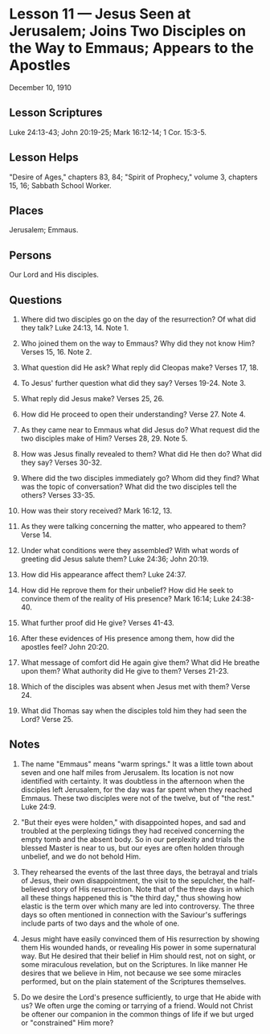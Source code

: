 # Lesson 11 — Jesus Seen at Jerusalem; Joins Two Disciples on the Way to Emmaus; Appears to the Apostles

December 10, 1910

## Lesson Scriptures
Luke 24:13-43; John 20:19-25; Mark 16:12-14; 1 Cor. 15:3-5.

## Lesson Helps
"Desire of Ages," chapters 83, 84; "Spirit of Prophecy," volume 3, chapters 15, 16; Sabbath School Worker.

## Places
Jerusalem; Emmaus.

## Persons
Our Lord and His disciples.

## Questions

1. Where did two disciples go on the day of the resurrection? Of what did they talk? Luke 24:13, 14. Note 1.

2. Who joined them on the way to Emmaus? Why did they not know Him? Verses 15, 16. Note 2.

3. What question did He ask? What reply did Cleopas make? Verses 17, 18.

4. To Jesus' further question what did they say? Verses 19-24. Note 3.

5. What reply did Jesus make? Verses 25, 26.

6. How did He proceed to open their understanding? Verse 27. Note 4.

7. As they came near to Emmaus what did Jesus do? What request did the two disciples make of Him? Verses 28, 29. Note 5.

8. How was Jesus finally revealed to them? What did He then do? What did they say? Verses 30-32.

9. Where did the two disciples immediately go? Whom did they find? What was the topic of conversation? What did the two disciples tell the others? Verses 33-35.

10. How was their story received? Mark 16:12, 13.

11. As they were talking concerning the matter, who appeared to them? Verse 14.

12. Under what conditions were they assembled? With what words of greeting did Jesus salute them? Luke 24:36; John 20:19.

13. How did His appearance affect them? Luke 24:37.

14. How did He reprove them for their unbelief? How did He seek to convince them of the reality of His presence? Mark 16:14; Luke 24:38-40.

15. What further proof did He give? Verses 41-43.

16. After these evidences of His presence among them, how did the apostles feel? John 20:20.

17. What message of comfort did He again give them? What did He breathe upon them? What authority did He give to them? Verses 21-23.

18. Which of the disciples was absent when Jesus met with them? Verse 24.

19. What did Thomas say when the disciples told him they had seen the Lord? Verse 25.

## Notes

1. The name "Emmaus" means "warm springs." It was a little town about seven and one half miles from Jerusalem. Its location is not now identified with certainty. It was doubtless in the afternoon when the disciples left Jerusalem, for the day was far spent when they reached Emmaus. These two disciples were not of the twelve, but of "the rest." Luke 24:9.

2. "But their eyes were holden," with disappointed hopes, and sad and troubled at the perplexing tidings they had received concerning the empty tomb and the absent body. So in our perplexity and trials the blessed Master is near to us, but our eyes are often holden through unbelief, and we do not behold Him.

3. They rehearsed the events of the last three days, the betrayal and trials of Jesus, their own disappointment, the visit to the sepulcher, the half-believed story of His resurrection. Note that of the three days in which all these things happened this is "the third day," thus showing how elastic is the term over which many are led into controversy. The three days so often mentioned in connection with the Saviour's sufferings include parts of two days and the whole of one.

4. Jesus might have easily convinced them of His resurrection by showing them His wounded hands, or revealing His power in some supernatural way. But He desired that their belief in Him should rest, not on sight, or some miraculous revelation, but on the Scriptures. In like manner He desires that we believe in Him, not because we see some miracles performed, but on the plain statement of the Scriptures themselves.

5. Do we desire the Lord's presence sufficiently, to urge that He abide with us? We often urge the coming or tarrying of a friend. Would not Christ be oftener our companion in the common things of life if we but urged or "constrained" Him more?